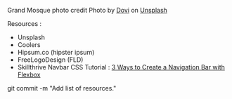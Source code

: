 Grand Mosque photo credit
<span>Photo by <a href="https://unsplash.com/@dhojayev?utm_source=unsplash&amp;utm_medium=referral&amp;utm_content=creditCopyText">Dovi</a> on <a href="https://unsplash.com/t/architecture?utm_source=unsplash&amp;utm_medium=referral&amp;utm_content=creditCopyText">Unsplash</a></span>


Resources :
* Unsplash
* Coolers
* Hipsum.co (hipster ipsum)
* FreeLogoDesign (FLD)
* Skillthrive Navbar CSS Tutorial : [3 Ways to Create a Navigation Bar with Flexbox](https://youtu.be/PwWHL3RyQgk)

git commit -m "Add list of resources."